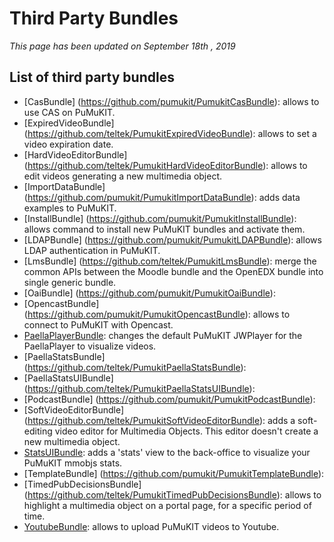 Third Party Bundles
===================

*This page has been updated on September 18th , 2019*

List of third party bundles
---------------------------

* [CasBundle] (https://github.com/pumukit/PumukitCasBundle): allows to use CAS on PuMuKIT.
* [ExpiredVideoBundle] (https://github.com/teltek/PumukitExpiredVideoBundle): allows to set a video expiration date.
* [HardVideoEditorBundle] (https://github.com/teltek/PumukitHardVideoEditorBundle): allows to edit videos generating a new multimedia object.
* [ImportDataBundle] (https://github.com/pumukit/PumukitImportDataBundle): adds data examples to PuMuKIT.
* [InstallBundle] (https://github.com/pumukit/PumukitInstallBundle): allows command to install new PuMuKIT bundles and activate them.
* [LDAPBundle] (https://github.com/pumukit/PumukitLDAPBundle): allows LDAP authentication in PuMuKIT.
* [LmsBundle] (https://github.com/teltek/PumukitLmsBundle): merge the common APIs between the Moodle bundle and the OpenEDX bundle into single generic bundle.
* [OaiBundle] (https://github.com/pumukit/PumukitOaiBundle):
* [OpencastBundle] (https://github.com/pumukit/PumukitOpencastBundle): allows to connect to PuMuKIT with Opencast.
* [PaellaPlayerBundle](https://github.com/teltek/PuMuKIT2-paella-player-bundle/blob/1.0.x/README.md): changes the default PuMuKIT JWPlayer for the PaellaPlayer to visualize videos.
* [PaellaStatsBundle] (https://github.com/teltek/PumukitPaellaStatsBundle):
* [PaellaStatsUIBundle] (https://github.com/teltek/PumukitPaellaStatsUIBundle):
* [PodcastBundle] (https://github.com/pumukit/PumukitPodcastBundle):
* [SoftVideoEditorBundle] (https://github.com/teltek/PumukitSoftVideoEditorBundle): adds a soft-editing video editor for Multimedia Objects. This editor doesn't create a new multimedia object.
* [StatsUIBundle](https://github.com/teltek/PuMuKIT2-stats-ui-bundle/blob/1.0.x/README.md): adds a 'stats' view to the back-office to visualize your PuMuKIT mmobjs stats.
* [TemplateBundle] (https://github.com/pumukit/PumukitTemplateBundle):
* [TimedPubDecisionsBundle] (https://github.com/teltek/PumukitTimedPubDecisionsBundle): allows to highlight a multimedia object on a portal page, for a specific period of time.
* [YoutubeBundle](https://github.com/teltek/PuMuKIT2-youtube-bundle/blob/1.0.0/README.md): allows to upload PuMuKIT videos to Youtube.